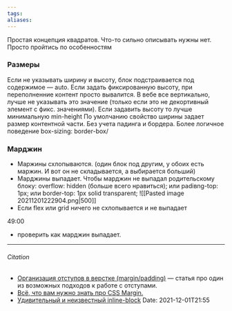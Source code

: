```yaml
---
tags: 
aliases: 
---
```

Простая концепция квадратов. Что-то сильно описывать нужны нет. Просто пройтись по особенностям

### Размеры
Если не указывать ширину и высоту, блок подстраивается под содержимое — auto. 
Если задать фиксированную высоту, при переполненние контент просто вывалится. В вебе все вертикально, лучше не указывать это значение (только если это не декортивный элемент с фикс. значениями). Если задавить высоту то лучше минимальную min-height 
По умолчанию свойство ширины задает размер контентной части. Без учета падинга и бордера. Более логичное поведение box-sizing: border-box/

### Марджин
- Маржины схлопываются. (один блок под другим, у обоих есть маржин. И вот он не складывается, а выбирается больший)
- Марджины выпадает. Чтобы марджин не выпадал родительскому блоку: overflow: hidden (больше всего нравиться); или padiвng-top: 1px; или border-top: 1px solid transparent;
![[Pasted image 20211201222904.png|500]]
- Если flex или grid ничего не схлопывается и не выпадает



49:00
- проверить как марджин выпадает.

---
###### Citation
- [Организация отступов в верстке (margin/padding)](https://habrahabr.ru/post/340420/) — статья про один из возможных подходов к работе с отступами.
- [Всё, что вам нужно знать про CSS Margin.](https://habr.com/ru/post/465839/)
- [Удивительный и неизвестный inline-block](https://css-live.ru/articles-css/udivitelnyj-i-neizvestnyj-inline-block.html)
Date: 2021-12-01T21:55



